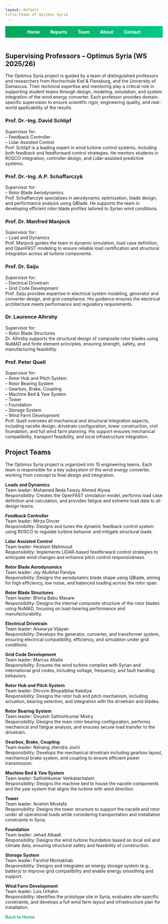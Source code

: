 ```yaml
---
layout: default
title:Teams of Optimus Syria
---
```


<link rel="stylesheet" href="assets/style.css">

<!-- Top Navigation -->
<div style="text-align:center; background:linear-gradient(90deg, #00a859, #00c98d); padding:10px;">
  <a href="index.html" style="color:white; margin:0 15px; font-weight:bold; text-decoration:none;">Home</a>
  <a href="week1.html" style="color:white; margin:0 15px; font-weight:bold; text-decoration:none;">Reports</a>
  <a href="team.html" style="color:white; margin:0 15px; font-weight:bold; text-decoration:none;">Team</a>
  <a href="about.html" style="color:white; margin:0 15px; font-weight:bold; text-decoration:none;">About</a>
  <a href="contact.html" style="color:white; margin:0 15px; font-weight:bold; text-decoration:none;">Contact</a>
</div>

<br>
<h2>Supervising Professors – Optimus Syria (WS 2025/26)</h2>

<p>
The Optimus Syria project is guided by a team of distinguished professors and researchers from Hochschule Kiel & Flensburg, and the University of Damascus. Their technical expertise and mentoring play a critical role in supporting student teams through design, modeling, simulation, and system integration of the wind energy converter. Each professor provides domain-specific supervision to ensure scientific rigor, engineering quality, and real-world applicability of the results.
</p>

<h3>Prof. Dr.-Ing. David Schlipf</h3>
<p>
Supervisor for:<br>
– Feedback Controller<br>
– Lidar Assisted Control<br>
Prof. Schlipf is a leading expert in wind turbine control systems, including both feedback and feedforward control strategies. He mentors students in ROSCO integration, controller design, and Lidar-assisted predictive systems.
</p>

<h3>Prof. Dr.-Ing. A.P. Schaffarczyk</h3>
<p>
Supervisor for:<br>
– Rotor Blade Aerodynamics<br>
Prof. Schaffarczyk specializes in aerodynamic optimization, blade design, and performance analysis using QBlade. He supports the team in developing efficient rotor blade profiles tailored to Syrian wind conditions.
</p>

<h3>Prof. Dr. Manfred Manjock</h3>
<p>
Supervisor for:<br>
– Load and Dynamics<br>
Prof. Manjock guides the team in dynamic simulation, load case definition, and OpenFAST modeling to ensure reliable load certification and structural integration across all turbine components.
</p>

<h3>Prof. Dr. Saiju</h3>
<p>
Supervisor for:<br>
– Electrical Drivetrain<br>
– Grid Code Development<br>
Prof. Saiju provides expertise in electrical system modeling, generator and converter design, and grid compliance. His guidance ensures the electrical architecture meets performance and regulatory requirements.
</p>

<h3>Dr. Laurence Alhrshy</h3>
<p>
Supervisor for:<br>
– Rotor Blade Structures<br>
Dr. Alhrshy supports the structural design of composite rotor blades using NuMAD and finite element principles, ensuring strength, safety, and manufacturing feasibility.
</p>

<h3>Prof. Peter Quell</h3>
<p>
Supervisor for:<br>
– Rotor Hub and Pitch System<br>
– Rotor Bearing System<br>
– Gearbox, Brake, Coupling<br>
– Machine Bed & Yaw System<br>
– Tower<br>
– Foundation<br>
– Storage System<br>
– Wind Farm Development<br>
Prof. Quell oversees all mechanical and structural integration aspects, including nacelle design, drivetrain configuration, tower construction, civil foundation, and full wind farm planning. His support ensures mechanical compatibility, transport feasibility, and local infrastructure integration.
</p>


<h2>Project Teams</h2>

<p>
The Optimus Syria project is organized into 15 engineering teams. Each team is responsible for a key subsystem of the wind energy converter, working from concept to final design and integration.
</p>

<p><b>Loads and Dynamics</b><br>
Team leader: Mohamed Reda Fawzy Ahmed Alywa<br>
Responsibility: Creates the OpenFAST simulation model, performs load case definition and calculation, and provides fatigue and extreme load data to all design teams.</p>

<p><b>Feedback Controller</b><br>
Team leader: Mirza Dincer<br>
Responsibility: Designs and tunes the dynamic feedback control system using ROSCO to regulate turbine behavior and mitigate structural loads.</p>

<p><b>Lidar Assisted Control</b><br>
Team leader: Hesham Mahmoud<br>
Responsibility: Implements LIDAR-based feedforward control strategies to anticipate wind changes and enhance pitch control responsiveness.</p>

<p><b>Rotor Blade Aerodynamics</b><br>
Team leader: Jay Atulbhai Pandya<br>
Responsibility: Designs the aerodynamic blade shape using QBlade, aiming for high efficiency, low noise, and balanced loading across the rotor span.</p>

<p><b>Rotor Blade Structures</b><br>
Team leader: Bhima Babu Masare<br>
Responsibility: Designs the internal composite structure of the rotor blades using NuMAD, focusing on load-bearing performance and manufacturability.</p>

<p><b>Electrical Drivetrain</b><br>
Team leader: Aiswarya Vijayan<br>
Responsibility: Develops the generator, converter, and transformer system, ensuring electrical compatibility, efficiency, and simulation under grid conditions.</p>

<p><b>Grid Code Development</b><br>
Team leader: Marcus Attalla<br>
Responsibility: Ensures the wind turbine complies with Syrian and international grid codes, including voltage, frequency, and fault handling behaviors.</p>

<p><b>Rotor Hub and Pitch System</b><br>
Team leader: Dhruvin Bhupatbhai Kakdiya<br>
Responsibility: Designs the rotor hub and pitch mechanism, including actuation, bearing selection, and integration with the drivetrain and blades.</p>

<p><b>Rotor Bearing System</b><br>
Team leader: Divyesh Sathishkumar Mistry<br>
Responsibility: Designs the main rotor bearing configuration, performs mechanical and fatigue analysis, and ensures secure load transfer to the drivetrain.</p>

<p><b>Gearbox, Brake, Coupling</b><br>
Team leader: Nehang Jitendra Joshi<br>
Responsibility: Develops the mechanical drivetrain including gearbox layout, mechanical brake system, and coupling to ensure efficient power transmission.</p>

<p><b>Machine Bed & Yaw System</b><br>
Team leader: Sathishkumar Venkatachalam<br>
Responsibility: Designs the machine bed to house the nacelle components and the yaw system that aligns the turbine with wind direction.</p>

<p><b>Tower</b><br>
Team leader: Ibrahim Mostafa<br>
Responsibility: Designs the tower structure to support the nacelle and rotor under all operational loads while considering transportation and installation constraints in Syria.</p>

<p><b>Foundation</b><br>
Team leader: Jehad Albaali<br>
Responsibility: Designs the wind turbine foundation based on local soil and climate data, ensuring structural safety and feasibility of construction.</p>

<p><b>Storage System</b><br>
Team leader: Farshid Montakhab<br>
Responsibility: Designs and integrates an energy storage system (e.g., battery) to improve grid compatibility and enable energy smoothing and support.</p>

<p><b>Wind Farm Development</b><br>
Team leader: Luis Urhahn<br>
Responsibility: Identifies the prototype site in Syria, evaluates site-specific constraints, and develops a full wind farm layout and infrastructure plan for installation.</p>



<link rel="stylesheet" href="assets/style.css">

<p><a href="index.html" style="color: #3CB371; text-decoration: none; font-weight: bold;">Back to Home</a></p>


<style>
footer { display: none; }
</style>
